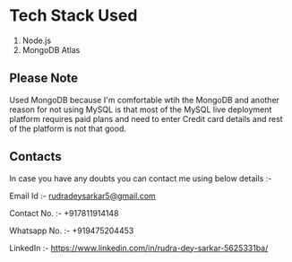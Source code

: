 # Tech Stack Used 
1. Node.js
2. MongoDB Atlas

## Please Note 
Used MongoDB because I'm comfortable wtih the MongoDB and another reason for
not using MySQL is that most of the MySQL live deployment platform requires paid plans and need to enter Credit card details and rest of the platform is not that good. 

## Contacts

In case you have any doubts you can contact me using below details :-

Email Id :- rudradeysarkar5@gmail.com

Contact No. :- +917811914148

Whatsapp No. :- +919475204453

LinkedIn :- https://www.linkedin.com/in/rudra-dey-sarkar-5625331ba/